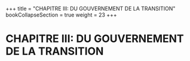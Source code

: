 +++
title = "CHAPITRE III: DU GOUVERNEMENT DE LA TRANSITION"
bookCollapseSection = true
weight = 23
+++

# CHAPITRE III: DU GOUVERNEMENT DE LA TRANSITION
